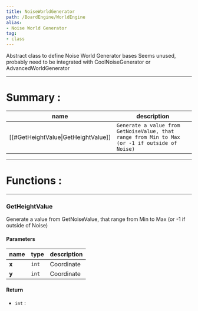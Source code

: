 ```yaml
---
title: NoiseWorldGenerator
path: /BoardEngine/WorldEngine
alias: 
- Noise World Generator
tag: 
- class
---
```

Abstract class to define Noise World Generator bases
Seems unused, probably need to be integrated with CoolNoiseGenerator or AdvancedWorldGenerator

---
# Summary :
name|description
----|----
[[#GetHeightValue\|GetHeightValue]] | `Generate a value from GetNoiseValue, that range from Min to Max (or -1 if outside of Noise)`

---
# Functions :

---
### GetHeightValue
Generate a value from GetNoiseValue, that range from Min to Max (or -1 if outside of Noise)

#### Parameters
name|type|description
-----|-----|-----
**x**|`int`|Coordinate
**y**|`int`|Coordinate

#### Return
- `int` : 
